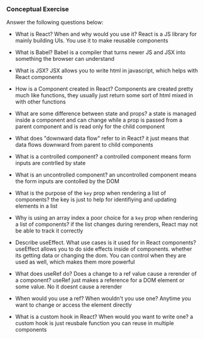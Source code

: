 ### Conceptual Exercise

Answer the following questions below:

- What is React? When and why would you use it?
    React is a JS library for mainly building UIs. You use it to make reusable components

- What is Babel?
    Babel is a compiler that turns newer JS and JSX into something the browser can understand

- What is JSX?
    JSX allows you to write html in javascript, which helps with React components

- How is a Component created in React?
    Components are created pretty much like functions, they usually just return some sort of html mixed in with other functions

- What are some difference between state and props?
    a state is managed inside a component and can change while a prop is passed from a parent component and is read only for the child component

- What does "downward data flow" refer to in React?
    it just means that data flows downward from parent to child components

- What is a controlled component?
    a controlled component means form inputs are contrlled by state

- What is an uncontrolled component?
    an uncontrolled component means the form inputs are contolled by the DOM

- What is the purpose of the `key` prop when rendering a list of components?
    the key is just to help for identifiying and updating elements in a list 

- Why is using an array index a poor choice for a `key` prop when rendering a list of components?
    if the list changes during rerenders, React may not be able to track it correctly

- Describe useEffect.  What use cases is it used for in React components?
    useEffect allows you to do side effects inside of components. whether its getting data or changing the dom. You can control when they are used as well, which makes them more powerful

- What does useRef do?  Does a change to a ref value cause a rerender of a component?
    useRef just makes a reference for a DOM element or some value. No it doesnt cause a rerender

- When would you use a ref? When wouldn't you use one?
    Anytime you want to change or access the element directly

- What is a custom hook in React? When would you want to write one?
    a custom hook is just reusbale function you can reuse in multiple components
